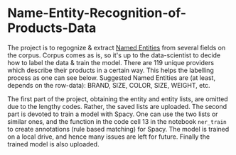 # Name-Entity-Recognition-of-Products-Data

The project is to regognize & extract [Named Entities](https://en.wikipedia.org/wiki/Named-entity_recognition) from several fields on the corpus. Corpus comes as is, so it's up to the data-scientist to decide how to label the data & train the model. There are 119 unique providers which describe their products in a certain way. This helps the labelling process as one can see below. Suggested Named Entities are (at least, depends on the row-data): BRAND, SIZE, COLOR, SIZE, WEIGHT, etc.

The first part of the project, obtaining the entity and entity lists, are omitted due to the lengthy codes. Rather, the saved lists are uploaded. The second part is devoted to train a model with Spacy. One can use the two lists or similar ones, and the function in the code cell 13 in the notebook `ner_train` to create annotations (rule based matching) for Spacy. The model is trained on a local drive, and hence many issues are left for future. Finally the trained model is also uploaded.
 

